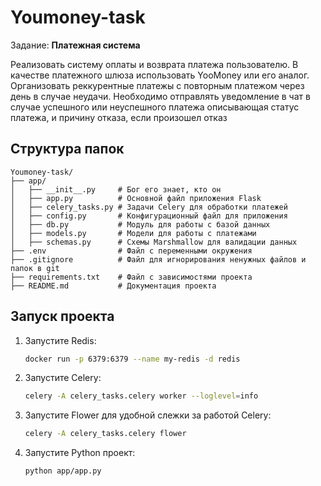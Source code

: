 # Youmoney-task
Задание: **Платежная система**

Реализовать систему оплаты и возврата платежа пользователю. В качестве платежного шлюза использовать YooMoney или его аналог. Организовать реккурентные платежы c повторным платежом через день в случае неудачи. Необходимо отправлять уведомление в чат в случае успешного или неуспешного платежа описывающая статус платежа, и причину отказа, если произошел отказ

## Структура папок

```
Youmoney-task/
├── app/
│   ├── __init__.py     # Бог его знает, кто он
│   ├── app.py          # Основной файл приложения Flask
│   ├── celery_tasks.py # Задачи Celery для обработки платежей
│   ├── config.py       # Конфигурационный файл для приложения
│   ├── db.py           # Модуль для работы с базой данных
│   ├── models.py       # Модели для работы с платежами
│   ├── schemas.py      # Схемы Marshmallow для валидации данных
├── .env                # Файл с переменными окружения
├── .gitignore          # Файл для игнорирования ненужных файлов и папок в git
├── requirements.txt    # Файл с зависимостями проекта
├── README.md           # Документация проекта
```

## Запуск проекта

1. Запустите Redis:
    ```sh
    docker run -p 6379:6379 --name my-redis -d redis
    ```

2. Запустите Celery:
    ```sh
    celery -A celery_tasks.celery worker --loglevel=info
    ```

3. Запустите Flower для удобной слежки за работой Celery:
    ```sh
    celery -A celery_tasks.celery flower
    ```

4. Запустите Python проект:
    ```sh
    python app/app.py
    ```



